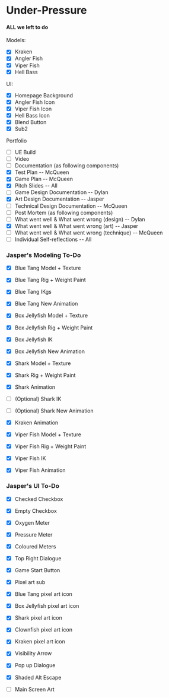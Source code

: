 # Under-Pressure

#### ALL we left to do
Models:
- [x] Kraken
- [x] Angler Fish
- [x] Viper Fish
- [x] Hell Bass

UI:
- [x] Homepage Background
- [x] Angler Fish Icon
- [x] Viper Fish Icon
- [x] Hell Bass Icon
- [x] Blend Button
- [x] Sub2

Portfolio
- [ ] UE Build
- [ ] Video
- [ ] Documentation (as following components)
- [x] Test Plan -- McQueen
- [x] Game Plan -- McQueen
- [x] Pitch Slides -- All
- [ ] Game Design Documentation -- Dylan
- [x] Art Design Documentation -- Jasper
- [ ] Technical Design Documentation -- McQueen
- [ ] Post Mortem (as following components)
- [ ] What went well & What went wrong (design) -- Dylan
- [x] What went well & What went wrong (art) -- Jasper
- [ ] What went well & What went wrong (technique) -- McQueen
- [ ] Individual Self-reflections -- All
      
### Jasper's Modeling To-Do
- [x] Blue Tang Model + Texture
- [x] Blue Tang Rig + Weight Paint
- [x] Blue Tang IKgs
- [x] Blue Tang New Animation
- [x] Box Jellyfish Model + Texture
- [x] Box Jellyfish Rig + Weight Paint
- [x] Box Jellyfish IK
- [x] Box Jellyfish New Animation
- [x] Shark Model + Texture
- [x] Shark Rig + Weight Paint
- [x] Shark Animation
- [ ] (Optional) Shark IK
- [ ] (Optional) Shark New Animation
- [x] Kraken Animation
- [x] Viper Fish Model + Texture
- [x] Viper Fish Rig + Weight Paint
- [x] Viper Fish IK
- [x] Viper Fish Animation


### Jasper's UI To-Do
- [x] Checked Checkbox
- [x] Empty Checkbox
- [x] Oxygen Meter
- [x] Pressure Meter
- [x] Coloured Meters
- [x] Top Right Dialogue
- [x] Game Start Button
- [x] Pixel art sub
- [x] Blue Tang pixel art icon
- [x] Box Jellyfish pixel art icon
- [x] Shark pixel art icon
- [x] Clownfish pixel art icon
- [x] Kraken pixel art icon
- [x] Visibility Arrow
- [x] Pop up Dialogue
- [x] Shaded Alt Escape
- [ ] Main Screen Art

